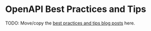# OpenAPI Best Practices and Tips

TODO: Move/copy the [best practices and tips blog posts](https://www.speakeasyapi.dev/post/categories/open-api-tips) here.
